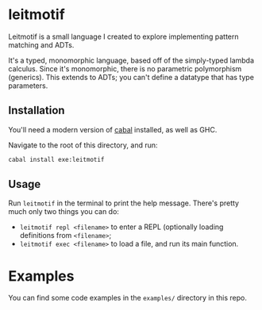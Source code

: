# leitmotif

Leitmotif is a small language I created to explore implementing pattern matching and ADTs.

It's a typed, monomorphic language, based off of the simply-typed lambda calculus.
Since it's monomorphic, there is no parametric polymorphism (generics).
This extends to ADTs; you can't define a datatype that has type parameters.

## Installation
You'll need a modern version of [cabal](https://www.haskell.org/cabal/) installed, as well as GHC.

Navigate to the root of this directory, and run:
```sh
cabal install exe:leitmotif
```

## Usage
Run `leitmotif` in the terminal to print the help message.
There's pretty much only two things you can do:
- `leitmotif repl <filename>` to enter a REPL (optionally loading definitions from `<filename>`;
- `leitmotif exec <filename>` to load a file, and run its main function.

# Examples
You can find some code examples in the `examples/` directory in this repo.
